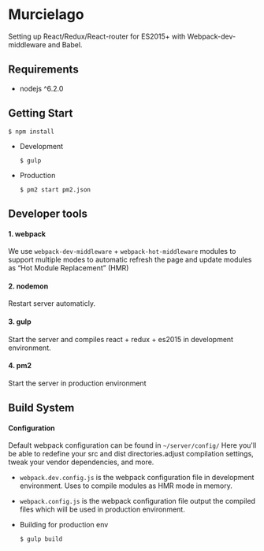 # Murcielago
Setting up React/Redux/React-router for ES2015+ with Webpack-dev-middleware and Babel.

## Requirements
* nodejs ^6.2.0

## Getting Start

```
$ npm install
```


* Development

    ```
    $ gulp
    ```

* Production
    
    ```
    $ pm2 start pm2.json
    ```

## Developer tools
####  1. webpack

We use `webpack-dev-middleware` + `webpack-hot-middleware` modules to support multiple modes to automatic refresh the page and update modules as “Hot Module Replacement” (HMR) 

#### 2. nodemon  

Restart server automaticly.

#### 3. gulp

Start the server and compiles react + redux + es2015 in development environment.

#### 4. pm2

Start the server in production environment

## Build System

#### Configuration
Default webpack configuration can be found in `~/server/config/` Here you'll be able to redefine your src and dist directories.adjust compilation settings, tweak your vendor dependencies, and more.

* `webpack.dev.config.js` is the webpack configuration file in development environment. Uses to compile modules as HMR mode in memory.

* `webpack.config.js` is the webpack configuration file output the compiled files which will be used in production environment.

* Building for production env
    
    ```
    $ gulp build
    ```